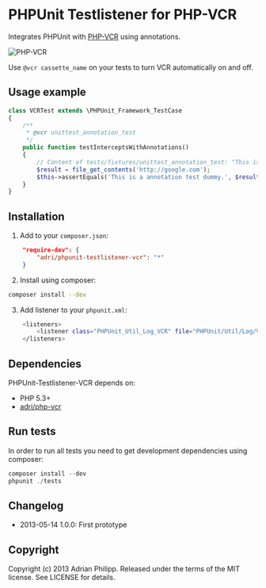 PHPUnit Testlistener for PHP-VCR
================================

Integrates PHPUnit with [PHP-VCR](http://github.com/adri/php-vcr) using annotations.

![PHP-VCR](https://dl.dropbox.com/u/13186339/blog/php-vcr.png)

Use `@vcr cassette_name` on your tests to turn VCR automatically on and off.

## Usage example

``` php
class VCRTest extends \PHPUnit_Framework_TestCase
{    
    /**
     * @vcr unittest_annotation_test
     */
    public function testInterceptsWithAnnotations()
    {
        // Content of tests/fixtures/unittest_annotation_test: "This is a annotation test dummy".
        $result = file_get_contents('http://google.com');
        $this->assertEquals('This is a annotation test dummy.', $result, 'Call was not intercepted (using annotations).');
    }
}
```

## Installation

1) Add to your `composer.json`:

``` json
    "require-dev": {
        "adri/phpunit-testlistener-vcr": "*"
    }
```

2) Install using composer:

``` bash
composer install --dev
```

3) Add listener to your `phpunit.xml`:

``` bash
    <listeners>
        <listener class="PHPUnit_Util_Log_VCR" file="PHPUnit/Util/Log/VCR.php"></listener>
    </listeners>
```

## Dependencies

PHPUnit-Testlistener-VCR depends on:

  * PHP 5.3+
  * [adri/php-vcr](https://github.com/adri/php-vcr)
  
## Run tests

In order to run all tests you need to get development dependencies using composer:

``` php
composer install --dev
phpunit ./tests
```

## Changelog

 * 2013-05-14 1.0.0: First prototype
 
## Copyright
Copyright (c) 2013 Adrian Philipp. Released under the terms of the MIT license. See LICENSE for details.

<!--
name of the projects and all sub-modules and libraries (sometimes they are named different and very confusing to new users)
descriptions of all the project, and all sub-modules and libraries
5-line code snippet on how its used (if it's a library)
copyright and licensing information (or "Read LICENSE")
instruction to grab the documentation
instructions to install, configure, and to run the programs
instruction to grab the latest code and detailed instructions to build it (or quick overview and "Read INSTALL")
list of authors or "Read AUTHORS"
instructions to submit bugs, feature requests, submit patches, join mailing list, get announcements, or join the user or dev community in other forms
other contact info (email address, website, company name, address, etc)
a brief history if it's a replacement or a fork of something else
legal notices (crypto stuff)
-->
